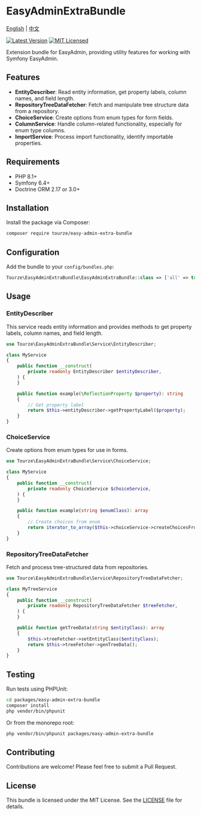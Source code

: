 # EasyAdminExtraBundle

[English](README.md) | [中文](README.zh-CN.md)

[![Latest Version](https://img.shields.io/packagist/v/tourze/easy-admin-extra-bundle.svg?style=flat-square)](https://packagist.org/packages/tourze/easy-admin-extra-bundle)
[![MIT Licensed](https://img.shields.io/badge/license-MIT-brightgreen.svg?style=flat-square)](LICENSE)

Extension bundle for EasyAdmin, providing utility features for working with Symfony EasyAdmin.

## Features

- **EntityDescriber**: Read entity information, get property labels, column names, and field length.
- **RepositoryTreeDataFetcher**: Fetch and manipulate tree structure data from a repository.
- **ChoiceService**: Create options from enum types for form fields.
- **ColumnService**: Handle column-related functionality, especially for enum type columns.
- **ImportService**: Process import functionality, identify importable properties.

## Requirements

- PHP 8.1+
- Symfony 6.4+
- Doctrine ORM 2.17 or 3.0+

## Installation

Install the package via Composer:

```bash
composer require tourze/easy-admin-extra-bundle
```

## Configuration

Add the bundle to your `config/bundles.php`:

```php
Tourze\EasyAdminExtraBundle\EasyAdminExtraBundle::class => ['all' => true],
```

## Usage

### EntityDescriber

This service reads entity information and provides methods to get property labels, column names, and field length.

```php
use Tourze\EasyAdminExtraBundle\Service\EntityDescriber;

class MyService
{
    public function __construct(
        private readonly EntityDescriber $entityDescriber,
    ) {
    }

    public function example(\ReflectionProperty $property): string
    {
        // Get property label
        return $this->entityDescriber->getPropertyLabel($property);
    }
}
```

### ChoiceService

Create options from enum types for use in forms.

```php
use Tourze\EasyAdminExtraBundle\Service\ChoiceService;

class MyService
{
    public function __construct(
        private readonly ChoiceService $choiceService,
    ) {
    }

    public function example(string $enumClass): array
    {
        // Create choices from enum
        return iterator_to_array($this->choiceService->createChoicesFromEnum($enumClass));
    }
}
```

### RepositoryTreeDataFetcher

Fetch and process tree-structured data from repositories.

```php
use Tourze\EasyAdminExtraBundle\Service\RepositoryTreeDataFetcher;

class MyTreeService
{
    public function __construct(
        private readonly RepositoryTreeDataFetcher $treeFetcher,
    ) {
    }

    public function getTreeData(string $entityClass): array
    {
        $this->treeFetcher->setEntityClass($entityClass);
        return $this->treeFetcher->genTreeData();
    }
}
```

## Testing

Run tests using PHPUnit:

```bash
cd packages/easy-admin-extra-bundle
composer install
php vendor/bin/phpunit
```

Or from the monorepo root:

```bash
php vendor/bin/phpunit packages/easy-admin-extra-bundle
```

## Contributing

Contributions are welcome! Please feel free to submit a Pull Request.

## License

This bundle is licensed under the MIT License. See the [LICENSE](LICENSE) file for details.
